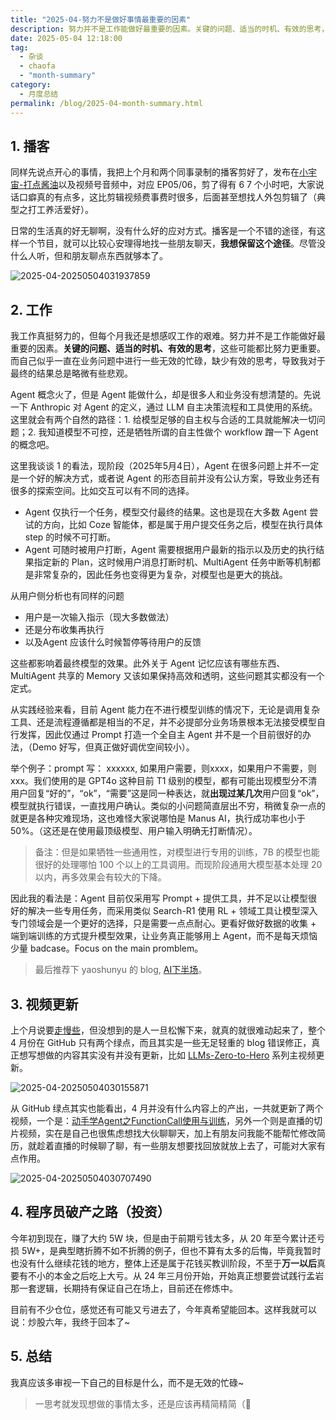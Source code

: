 ```yaml
---
title: "2025-04-努力不是做好事情最重要的因素"
description: 努力并不是工作能做好最重要的因素。关键的问题、适当的时机、有效的思考，这些可能都比努力更重要，我真应该多审视一下自己的目标是什么，而不是无效的忙碌~ 
date: 2025-05-04 12:18:00
tag:
  - 杂谈
  - chaofa
  - "month-summary"
category:
  - 月度总结
permalink: /blog/2025-04-month-summary.html
---
```


## 1. 播客

同样先说点开心的事情，我把上个月和两个同事录制的播客剪好了，发布在[小宇宙-打点酱油](https://www.xiaoyuzhoufm.com/podcast/625a89560cab7e0abb960b6d)以及视频号音频中，对应 EP05/06，剪了得有 6 7 个小时吧，大家说话口癖真的有点多，这比剪辑视频费事费时很多，后面甚至想找人外包剪辑了（典型之打工养活爱好）。

日常的生活真的好无聊啊，没有什么好的应对方式。播客是一个不错的途径，有这样一个节目，就可以比较心安理得地找一些朋友聊天，**我想保留这个途径**。尽管没什么人听，但和朋友聊点东西就够本了。

![2025-04-20250504031937859](https://cfcdn.bruceyuan.com/blog/2025/2025-04-20250504031937859.webp)

## 2. 工作

我工作真挺努力的，但每个月我还是想感叹工作的艰难。努力并不是工作能做好最重要的因素。**关键的问题、适当的时机、有效的思考**，这些可能都比努力更重要。而自己似乎一直在业务问题中进行一些无效的忙碌，缺少有效的思考，导致我对于最终的结果总是略微有些悲观。

Agent 概念火了，但是 Agent 能做什么，却是很多人和业务没有想清楚的。先说一下 Anthropic 对 Agent 的定义，通过 LLM 自主决策流程和工具使用的系统。这里就会有两个自然的路径：1. 给模型足够的自主权与合适的工具就能解决一切问题；2. 我知道模型不可控，还是牺牲所谓的自主性做个 workflow 蹭一下 Agent 的概念吧。

这里我谈谈 1 的看法，现阶段（2025年5月4日），Agent 在很多问题上并不一定是一个好的解决方式，或者说 Agent 的形态目前并没有公认方案，导致业务还有很多的探索空间。比如交互可以有不同的选择。
- Agent 仅执行一个任务，模型交付最终的结果。这也是现在大多数 Agent 尝试的方向，比如 Coze 智能体，都是属于用户提交任务之后，模型在执行具体 step 的时候不可打断。
- Agent 可随时被用户打断，Agent 需要根据用户最新的指示以及历史的执行结果指定新的 Plan，这时候用户消息打断时机、MultiAgent 任务中断等机制都是非常复杂的，因此任务也变得更为复杂，对模型也是更大的挑战。

从用户侧分析也有同样的问题
- 用户是一次输入指示（现大多数做法）
- 还是分布收集再执行
- 以及Agent 应该什么时候暂停等待用户的反馈

这些都影响着最终模型的效果。此外关于 Agent 记忆应该有哪些东西、MultiAgent 共享的 Memory 又该如果保持高效和透明，这些问题其实都没有一个定式。

从实践经验来看，目前 Agent 能力在不进行模型训练的情况下，无论是调用复杂工具、还是流程遵循都是相当的不足，并不必提部分业务场景根本无法接受模型自行发挥，因此仅通过 Prompt 打造一个全自主 Agent 并不是一个目前很好的办法，（Demo 好写，但真正做好调优空间较小）。

举个例子：prompt 写： xxxxxx, 如果用户需要，则xxxx，如果用户不需要，则xxx。我们使用的是 GPT4o 这种目前 T1 级别的模型，都有可能出现模型分不清用户回复“好的”，“ok”，“需要”这是同一种表达，就**出现过某几次**用户回复“ok”，模型就执行错误，一直找用户确认。类似的小问题简直层出不穷，稍微复杂一点的就更是各种灾难现场，这也难怪大家说哪怕是 Manus AI，执行成功率也小于 50%。（这还是在使用最顶级模型、用户输入明确无打断情况）。

> 备注：但是如果牺牲一些通用性，对模型进行专用的训练，7B 的模型也能很好的处理哪怕 100 个以上的工具调用。而现阶段通用大模型基本处理 20以内，再多效果会有较大的下降。

因此我的看法是：Agent 目前仅采用写 Prompt + 提供工具，并不足以让模型很好的解决一些专用任务，而采用类似 Search-R1 使用 RL + 领域工具让模型深入专门领域会是一个更好的选择，只是需要一点点耐心。更看好做好数据的收集 + 端到端训练的方式提升模型效果，让业务真正能够用上 Agent，而不是每天烦恼少量 badcase。Focus on the main promblem。

> 最后推荐下 yaoshunyu 的 blog, [AI下半场](https://ysymyth.github.io/The-Second-Half/)。
## 3. 视频更新

上个月说要[走慢些](https://bruceyuan.com/blog/2025-03-month-summary.html)，但没想到的是人一旦松懈下来，就真的就很难动起来了，整个 4 月份在 GitHub 只有两个绿点，而且其实是一些无足轻重的 blog 错误修正，真正想写想做的内容其实没有并没有更新，比如 [LLMs-Zero-to-Hero](https://github.com/bbruceyuan/LLMs-Zero-to-Hero) 系列主视频更新。

![2025-04-20250504030155871](https://cfcdn.bruceyuan.com/blog/2025/2025-04-20250504030155871.webp)

从 GitHub 绿点其实也能看出，4 月并没有什么内容上的产出，一共就更新了两个视频，一个是：[动手学Agent之FunctionCall使用与训练](https://www.bilibili.com/video/BV1cqdPY8EzT/)，另外一个则是直播的切片视频，实在是自己也很焦虑想找大伙聊聊天，加上有朋友问我能不能帮忙修改简历，就趁着直播的时候聊了聊，有一些朋友想要找回放就放上去了，可能对大家有点作用。

![2025-04-20250504030707490](https://cfcdn.bruceyuan.com/blog/2025/2025-04-20250504030707490.webp)

## 4. 程序员破产之路（投资）

今年初到现在，赚了大约 5W 块，但是由于前期亏钱太多，从 20 年至今累计还亏损 5W+，是典型瞎折腾不如不折腾的例子，但也不算有太多的后悔，毕竟我暂时也没有什么继续花钱的地方，整体上还是属于花钱买教训阶段，不至于**万一以后**真要有不小的本金之后吃上大亏。从 24 年三月份开始，开始真正想要尝试践行孟岩那一套逻辑，长期持有保证自己在场上，目前还在修炼中。

目前有不少仓位，感觉还有可能又亏进去了，今年真希望能回本。这样我就可以说：炒股六年，我终于回本了~

## 5. 总结

我真应该多审视一下自己的目标是什么，而不是无效的忙碌~ 

> 一思考就发现想做的事情太多，还是应该再精简精简（🤣